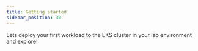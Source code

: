```yaml
---
title: Getting started
sidebar_position: 30
---
```


Lets deploy your first workload to the EKS cluster in your lab environment and explore!

